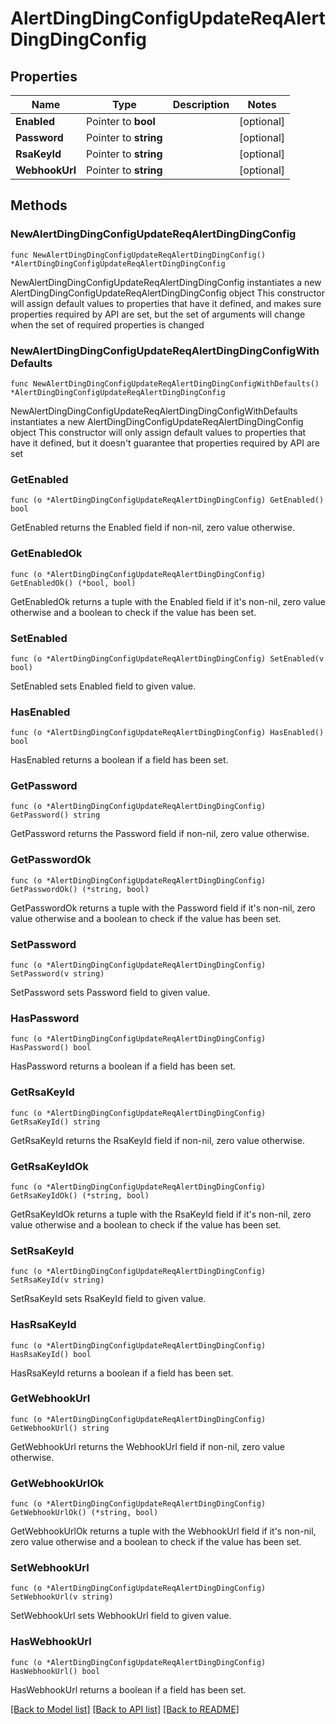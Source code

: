 # AlertDingDingConfigUpdateReqAlertDingDingConfig

## Properties

Name | Type | Description | Notes
------------ | ------------- | ------------- | -------------
**Enabled** | Pointer to **bool** |  | [optional] 
**Password** | Pointer to **string** |  | [optional] 
**RsaKeyId** | Pointer to **string** |  | [optional] 
**WebhookUrl** | Pointer to **string** |  | [optional] 

## Methods

### NewAlertDingDingConfigUpdateReqAlertDingDingConfig

`func NewAlertDingDingConfigUpdateReqAlertDingDingConfig() *AlertDingDingConfigUpdateReqAlertDingDingConfig`

NewAlertDingDingConfigUpdateReqAlertDingDingConfig instantiates a new AlertDingDingConfigUpdateReqAlertDingDingConfig object
This constructor will assign default values to properties that have it defined,
and makes sure properties required by API are set, but the set of arguments
will change when the set of required properties is changed

### NewAlertDingDingConfigUpdateReqAlertDingDingConfigWithDefaults

`func NewAlertDingDingConfigUpdateReqAlertDingDingConfigWithDefaults() *AlertDingDingConfigUpdateReqAlertDingDingConfig`

NewAlertDingDingConfigUpdateReqAlertDingDingConfigWithDefaults instantiates a new AlertDingDingConfigUpdateReqAlertDingDingConfig object
This constructor will only assign default values to properties that have it defined,
but it doesn't guarantee that properties required by API are set

### GetEnabled

`func (o *AlertDingDingConfigUpdateReqAlertDingDingConfig) GetEnabled() bool`

GetEnabled returns the Enabled field if non-nil, zero value otherwise.

### GetEnabledOk

`func (o *AlertDingDingConfigUpdateReqAlertDingDingConfig) GetEnabledOk() (*bool, bool)`

GetEnabledOk returns a tuple with the Enabled field if it's non-nil, zero value otherwise
and a boolean to check if the value has been set.

### SetEnabled

`func (o *AlertDingDingConfigUpdateReqAlertDingDingConfig) SetEnabled(v bool)`

SetEnabled sets Enabled field to given value.

### HasEnabled

`func (o *AlertDingDingConfigUpdateReqAlertDingDingConfig) HasEnabled() bool`

HasEnabled returns a boolean if a field has been set.

### GetPassword

`func (o *AlertDingDingConfigUpdateReqAlertDingDingConfig) GetPassword() string`

GetPassword returns the Password field if non-nil, zero value otherwise.

### GetPasswordOk

`func (o *AlertDingDingConfigUpdateReqAlertDingDingConfig) GetPasswordOk() (*string, bool)`

GetPasswordOk returns a tuple with the Password field if it's non-nil, zero value otherwise
and a boolean to check if the value has been set.

### SetPassword

`func (o *AlertDingDingConfigUpdateReqAlertDingDingConfig) SetPassword(v string)`

SetPassword sets Password field to given value.

### HasPassword

`func (o *AlertDingDingConfigUpdateReqAlertDingDingConfig) HasPassword() bool`

HasPassword returns a boolean if a field has been set.

### GetRsaKeyId

`func (o *AlertDingDingConfigUpdateReqAlertDingDingConfig) GetRsaKeyId() string`

GetRsaKeyId returns the RsaKeyId field if non-nil, zero value otherwise.

### GetRsaKeyIdOk

`func (o *AlertDingDingConfigUpdateReqAlertDingDingConfig) GetRsaKeyIdOk() (*string, bool)`

GetRsaKeyIdOk returns a tuple with the RsaKeyId field if it's non-nil, zero value otherwise
and a boolean to check if the value has been set.

### SetRsaKeyId

`func (o *AlertDingDingConfigUpdateReqAlertDingDingConfig) SetRsaKeyId(v string)`

SetRsaKeyId sets RsaKeyId field to given value.

### HasRsaKeyId

`func (o *AlertDingDingConfigUpdateReqAlertDingDingConfig) HasRsaKeyId() bool`

HasRsaKeyId returns a boolean if a field has been set.

### GetWebhookUrl

`func (o *AlertDingDingConfigUpdateReqAlertDingDingConfig) GetWebhookUrl() string`

GetWebhookUrl returns the WebhookUrl field if non-nil, zero value otherwise.

### GetWebhookUrlOk

`func (o *AlertDingDingConfigUpdateReqAlertDingDingConfig) GetWebhookUrlOk() (*string, bool)`

GetWebhookUrlOk returns a tuple with the WebhookUrl field if it's non-nil, zero value otherwise
and a boolean to check if the value has been set.

### SetWebhookUrl

`func (o *AlertDingDingConfigUpdateReqAlertDingDingConfig) SetWebhookUrl(v string)`

SetWebhookUrl sets WebhookUrl field to given value.

### HasWebhookUrl

`func (o *AlertDingDingConfigUpdateReqAlertDingDingConfig) HasWebhookUrl() bool`

HasWebhookUrl returns a boolean if a field has been set.


[[Back to Model list]](../README.md#documentation-for-models) [[Back to API list]](../README.md#documentation-for-api-endpoints) [[Back to README]](../README.md)


